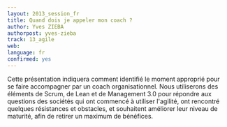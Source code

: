 ```yaml
---
layout: 2013_session_fr
title: Quand dois je appeler mon coach ?
author: Yves ZIEBA
authorpost: yves-zieba
track: 13_agile
web: 
language: fr
confirmed: yes
---
```


Cette présentation indiquera comment identifié le moment approprié pour se faire accompagner par un coach organisationnel. 
Nous utiliserons des éléments de Scrum, de Lean et de Management 3.0 pour répondre aux questions des sociétés qui ont commencé à utiliser l'agilité, ont rencontré quelques résistances et obstacles, et souhaitent améliorer leur niveau de maturité, afin de retirer un maximum de bénéfices.